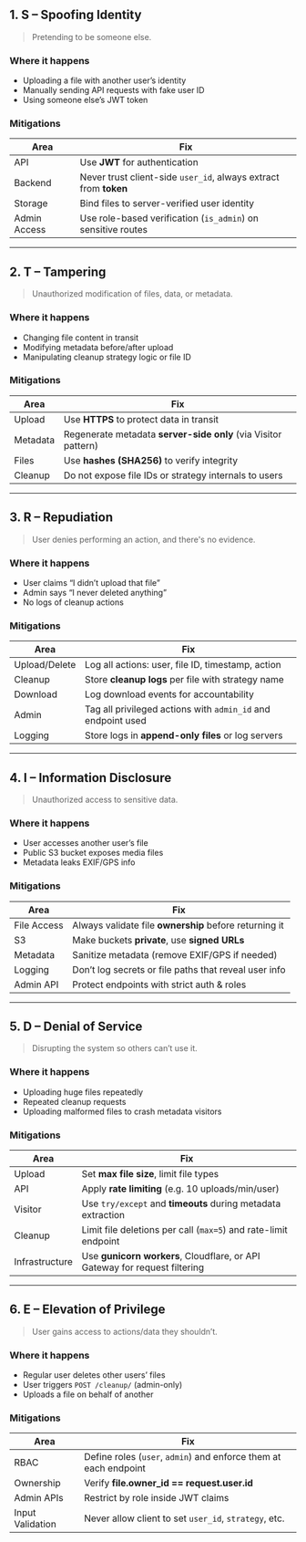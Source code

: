 ##  1. **S – Spoofing Identity**

> Pretending to be someone else.
> 

###  Where it happens

- Uploading a file with another user’s identity
- Manually sending API requests with fake user ID
- Using someone else’s JWT token

###  Mitigations

| Area | Fix |
| --- | --- |
| API | Use **JWT** for authentication |
| Backend | Never trust client-side `user_id`, always extract from **token** |
| Storage | Bind files to server-verified user identity |
| Admin Access | Use role-based verification (`is_admin`) on sensitive routes |

---

##  2. **T – Tampering**

> Unauthorized modification of files, data, or metadata.
> 

###  Where it happens

- Changing file content in transit
- Modifying metadata before/after upload
- Manipulating cleanup strategy logic or file ID

###  Mitigations

| Area | Fix |
| --- | --- |
| Upload | Use **HTTPS** to protect data in transit |
| Metadata | Regenerate metadata **server-side only** (via Visitor pattern) |
| Files | Use **hashes (SHA256)** to verify integrity |
| Cleanup | Do not expose file IDs or strategy internals to users |

---

##  3. **R – Repudiation**

> User denies performing an action, and there's no evidence.
> 

###  Where it happens

- User claims “I didn’t upload that file”
- Admin says “I never deleted anything”
- No logs of cleanup actions

###  Mitigations

| Area | Fix |
| --- | --- |
| Upload/Delete | Log all actions: user, file ID, timestamp, action |
| Cleanup | Store **cleanup logs** per file with strategy name |
| Download | Log download events for accountability |
| Admin | Tag all privileged actions with `admin_id` and endpoint used |
| Logging | Store logs in **append-only files** or log servers |

---

##  4. **I – Information Disclosure**

> Unauthorized access to sensitive data.
> 

###  Where it happens

- User accesses another user’s file
- Public S3 bucket exposes media files
- Metadata leaks EXIF/GPS info

###  Mitigations

| Area | Fix |
| --- | --- |
| File Access | Always validate file **ownership** before returning it |
| S3 | Make buckets **private**, use **signed URLs** |
| Metadata | Sanitize metadata (remove EXIF/GPS if needed) |
| Logging | Don’t log secrets or file paths that reveal user info |
| Admin API | Protect endpoints with strict auth & roles |

---

##  5. **D – Denial of Service**

> Disrupting the system so others can’t use it.
> 

###  Where it happens

- Uploading huge files repeatedly
- Repeated cleanup requests
- Uploading malformed files to crash metadata visitors

###  Mitigations

| Area | Fix |
| --- | --- |
| Upload | Set **max file size**, limit file types |
| API | Apply **rate limiting** (e.g. 10 uploads/min/user) |
| Visitor | Use `try/except` and **timeouts** during metadata extraction |
| Cleanup | Limit file deletions per call (`max=5`) and rate-limit endpoint |
| Infrastructure | Use **gunicorn workers**, Cloudflare, or API Gateway for request filtering |

---

##  6. **E – Elevation of Privilege**

> User gains access to actions/data they shouldn’t.
> 

###  Where it happens

- Regular user deletes other users’ files
- User triggers `POST /cleanup/` (admin-only)
- Uploads a file on behalf of another

###  Mitigations

| Area | Fix |
| --- | --- |
| RBAC | Define roles (`user`, `admin`) and enforce them at each endpoint |
| Ownership | Verify **file.owner_id == request.user.id** |
| Admin APIs | Restrict by role inside JWT claims |
| Input Validation | Never allow client to set `user_id`, `strategy`, etc. |